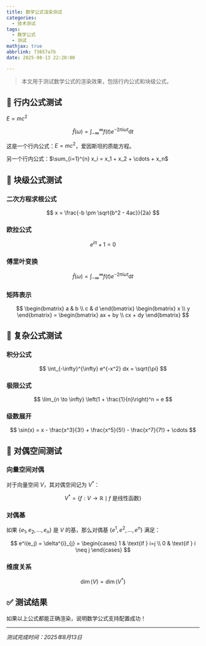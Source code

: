 ```yaml
---
title: 数学公式渲染测试
categories:
  - 技术测试
tags:
  - 数学公式
  - 测试
mathjax: true
abbrlink: 73657a7b
date: 2025-08-13 22:20:00

---
```


> 本文用于测试数学公式的渲染效果，包括行内公式和块级公式。

<!--more-->

## 🧮 行内公式测试

$\displaystyle E = mc^2$ 

$$
\hat{f}(\omega) = \int_{-\infty}^{\infty} f(t) e^{-2\pi i \omega t} \mathrm{d}t
$$


这是一个行内公式：$E = mc^2$，爱因斯坦的质能方程。

另一个行内公式：$\sum_{i=1}^{n} x_i = x_1 + x_2 + \cdots + x_n$

## 📐 块级公式测试

### 二次方程求根公式

$$
x = \frac{-b \pm \sqrt{b^2 - 4ac}}{2a}
$$

### 欧拉公式

$$
e^{i\pi} + 1 = 0
$$

### 傅里叶变换

$$
\hat{f}(\omega) = \int_{-\infty}^{\infty} f(t) e^{-2\pi i \omega t} \mathrm{d}t
$$

### 矩阵表示

$$
\begin{bmatrix}
a & b \\
c & d
\end{bmatrix}
\begin{bmatrix}
x \\
y
\end{bmatrix} = 
\begin{bmatrix}
ax + by \\
cx + dy
\end{bmatrix}
$$

## 🔢 复杂公式测试

### 积分公式

$$
\int_{-\infty}^{\infty} e^{-x^2} dx = \sqrt{\pi}
$$

### 极限公式

$$
\lim_{n \to \infty} \left(1 + \frac{1}{n}\right)^n = e
$$

### 级数展开

$$
\sin(x) = x - \frac{x^3}{3!} + \frac{x^5}{5!} - \frac{x^7}{7!} + \cdots
$$

## 🎯 对偶空间测试

### 向量空间对偶

对于向量空间 $V$，其对偶空间记为 $V^{\ast}$：

$$
V^{\ast} = \{ f: V \to \mathbb{R} \mid f \text{ 是线性函数} \}
$$

### 对偶基

如果 $\{e_1, e_2, \ldots, e_n\}$ 是 $V$ 的基，那么对偶基 $\{e^1, e^2, \ldots, e^n\}$ 满足：

$$
e^i(e_j) = \delta^{i}_{j} = \begin{cases}
1 & \text{if } i=j \\
0 & \text{if } i \neq j
\end{cases}
$$

### 维度关系

$$
\dim(V) = \dim(V^{\ast})
$$

## ✅ 测试结果

如果以上公式都能正确渲染，说明数学公式支持配置成功！

---

*测试完成时间：2025年8月13日*
